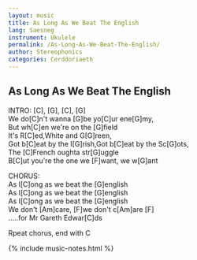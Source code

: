 ```yaml
---
layout: music
title: As Long As We Beat The English
lang: Saesneg
instrument: Ukulele
permalink: /As-Long-As-We-Beat-The-English/
author: Stereophonics
categories: Cerddoriaeth
---
```

## As Long As We Beat The English
  
INTRO: [C], [G], [C], [G]  
We do[C]n't wanna [G]be yo[C]ur ene[G]my,  
But wh[C]en we're on the [G]field  
It's R[C]ed,White and G[G]reen,  
Got b[C]eat by the I[G]rish,Got b[C]eat by the Sc[G]ots,  
The [C]French oughta str[G]uggle  
B[C]ut you're the one we [F]want, we w[G]ant  
  
CHORUS:  
As l[C]ong as we beat the [G]english  
As l[C]ong as we beat the [G]english  
As l[C]ong as we beat the [G]english  
We don't [Am]care, [F]we don't c[Am]are [F]  
.....for Mr Gareth Edwar[C]ds  
  
Rpeat chorus, end with C  

{% include music-notes.html %}